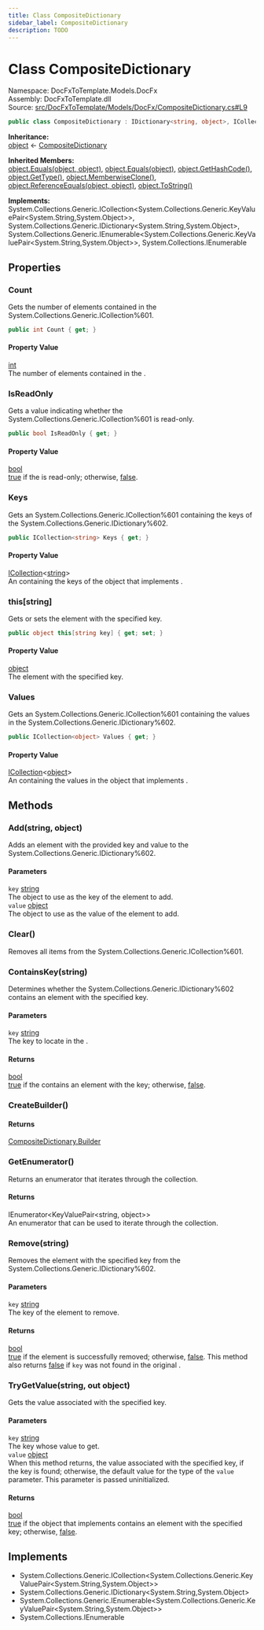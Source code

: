 ```yaml
---
title: Class CompositeDictionary
sidebar_label: CompositeDictionary
description: TODO
---
```


# Class CompositeDictionary
Namespace: DocFxToTemplate.Models.DocFx   
Assembly: DocFxToTemplate.dll  
Source: [src/DocFxToTemplate/Models/DocFx/CompositeDictionary.cs#L9](https://github.com/k-wojcik/DocFxToTemplate/blob/master/src/DocFxToTemplate/Models/DocFx/CompositeDictionary.cs#L9)    
   

```csharp title="src/DocFxToTemplate/Models/DocFx/CompositeDictionary.cs#L9" 
public class CompositeDictionary : IDictionary<string, object>, ICollection<KeyValuePair<string, object>>, IEnumerable<KeyValuePair<string, object>>, IEnumerable
```

**Inheritance:**   
[object](https://learn.microsoft.com/dotnet/api/system.object) &lt;- 
[CompositeDictionary](../DocFxToTemplate.Models.DocFx/CompositeDictionary)   

**Inherited Members:**   
[object.Equals(object, object)](https://learn.microsoft.com/dotnet/api/system.object.equals#system-object-equals(system-object-system-object)), [object.Equals(object)](https://learn.microsoft.com/dotnet/api/system.object.equals#system-object-equals(system-object)), [object.GetHashCode()](https://learn.microsoft.com/dotnet/api/system.object.gethashcode), [object.GetType()](https://learn.microsoft.com/dotnet/api/system.object.gettype), [object.MemberwiseClone()](https://learn.microsoft.com/dotnet/api/system.object.memberwiseclone), [object.ReferenceEquals(object, object)](https://learn.microsoft.com/dotnet/api/system.object.referenceequals), [object.ToString()](https://learn.microsoft.com/dotnet/api/system.object.tostring)   

**Implements:**   
System.Collections.Generic.ICollection\<System.Collections.Generic.KeyValuePair\<System.String,System.Object\>\>, System.Collections.Generic.IDictionary\<System.String,System.Object\>, System.Collections.Generic.IEnumerable\<System.Collections.Generic.KeyValuePair\<System.String,System.Object\>\>, System.Collections.IEnumerable   

## Properties
### Count
Gets the number of elements contained in the System.Collections.Generic.ICollection%601.   
            
```csharp title="src/DocFxToTemplate/Models/DocFx/CompositeDictionary.cs#L55"
public int Count { get; }
```   

#### Property Value
[int](https://learn.microsoft.com/dotnet/api/system.int32)   
The number of elements contained in the <xref href="System.Collections.Generic.ICollection%601" data-throw-if-not-resolved="false"></xref>.   
### IsReadOnly
Gets a value indicating whether the System.Collections.Generic.ICollection%601 is read-only.   
            
```csharp title="src/DocFxToTemplate/Models/DocFx/CompositeDictionary.cs#L57"
public bool IsReadOnly { get; }
```   

#### Property Value
[bool](https://learn.microsoft.com/dotnet/api/system.boolean)   
<a href="https://learn.microsoft.com/dotnet/csharp/language-reference/builtin-types/bool">true</a> if the <xref href="System.Collections.Generic.ICollection%601" data-throw-if-not-resolved="false"></xref> is read-only; otherwise, <a href="https://learn.microsoft.com/dotnet/csharp/language-reference/builtin-types/bool">false</a>.   
### Keys
Gets an System.Collections.Generic.ICollection%601 containing the keys of the System.Collections.Generic.IDictionary%602.   
            
```csharp title="src/DocFxToTemplate/Models/DocFx/CompositeDictionary.cs#L59"
public ICollection<string> Keys { get; }
```   

#### Property Value
[ICollection](https://learn.microsoft.com/dotnet/api/system.collections.generic.icollection-1)&lt;[string](https://learn.microsoft.com/dotnet/api/system.string)&gt;   
An <xref href="System.Collections.Generic.ICollection%601" data-throw-if-not-resolved="false"></xref> containing the keys of the object that implements <xref href="System.Collections.Generic.IDictionary%602" data-throw-if-not-resolved="false"></xref>.   
### this[string]
Gets or sets the element with the specified key.   
            
```csharp title="src/DocFxToTemplate/Models/DocFx/CompositeDictionary.cs#L24"
public object this[string key] { get; set; }
```   

#### Property Value
[object](https://learn.microsoft.com/dotnet/api/system.object)   
The element with the specified key.   
### Values
Gets an System.Collections.Generic.ICollection%601 containing the values in the System.Collections.Generic.IDictionary%602.   
            
```csharp title="src/DocFxToTemplate/Models/DocFx/CompositeDictionary.cs#L61"
public ICollection<object> Values { get; }
```   

#### Property Value
[ICollection](https://learn.microsoft.com/dotnet/api/system.collections.generic.icollection-1)&lt;[object](https://learn.microsoft.com/dotnet/api/system.object)&gt;   
An <xref href="System.Collections.Generic.ICollection%601" data-throw-if-not-resolved="false"></xref> containing the values in the object that implements <xref href="System.Collections.Generic.IDictionary%602" data-throw-if-not-resolved="false"></xref>.   
   

   

## Methods
### Add(string, object)
Adds an element with the provided key and value to the System.Collections.Generic.IDictionary%602.   

#### Parameters
`key` [string](https://learn.microsoft.com/dotnet/api/system.string)   
The object to use as the key of the element to add.   
`value` [object](https://learn.microsoft.com/dotnet/api/system.object)   
The object to use as the value of the element to add.   

### Clear()
Removes all items from the System.Collections.Generic.ICollection%601.   


### ContainsKey(string)
Determines whether the System.Collections.Generic.IDictionary%602 contains an element with the specified key.   

#### Parameters
`key` [string](https://learn.microsoft.com/dotnet/api/system.string)   
The key to locate in the <xref href="System.Collections.Generic.IDictionary%602" data-throw-if-not-resolved="false"></xref>.   
#### Returns
 [bool](https://learn.microsoft.com/dotnet/api/system.boolean)    
<a href="https://learn.microsoft.com/dotnet/csharp/language-reference/builtin-types/bool">true</a> if the <xref href="System.Collections.Generic.IDictionary%602" data-throw-if-not-resolved="false"></xref> contains an element with the key; otherwise, <a href="https://learn.microsoft.com/dotnet/csharp/language-reference/builtin-types/bool">false</a>.   

### CreateBuilder()
   

#### Returns
 [CompositeDictionary.Builder](../DocFxToTemplate.Models.DocFx/CompositeDictionary.Builder)    
   

### GetEnumerator()
Returns an enumerator that iterates through the collection.   

#### Returns
 IEnumerator&lt;KeyValuePair&lt;string, object&gt;&gt;    
An enumerator that can be used to iterate through the collection.   

### Remove(string)
Removes the element with the specified key from the System.Collections.Generic.IDictionary%602.   

#### Parameters
`key` [string](https://learn.microsoft.com/dotnet/api/system.string)   
The key of the element to remove.   
#### Returns
 [bool](https://learn.microsoft.com/dotnet/api/system.boolean)    
<a href="https://learn.microsoft.com/dotnet/csharp/language-reference/builtin-types/bool">true</a> if the element is successfully removed; otherwise, <a href="https://learn.microsoft.com/dotnet/csharp/language-reference/builtin-types/bool">false</a>.  This method also returns <a href="https://learn.microsoft.com/dotnet/csharp/language-reference/builtin-types/bool">false</a> if <code class="paramref">key</code> was not found in the original <xref href="System.Collections.Generic.IDictionary%602" data-throw-if-not-resolved="false"></xref>.   

### TryGetValue(string, out object)
Gets the value associated with the specified key.   

#### Parameters
`key` [string](https://learn.microsoft.com/dotnet/api/system.string)   
The key whose value to get.   
`value` [object](https://learn.microsoft.com/dotnet/api/system.object)   
When this method returns, the value associated with the specified key, if the key is found; otherwise, the default value for the type of the <code class="paramref">value</code> parameter. This parameter is passed uninitialized.   
#### Returns
 [bool](https://learn.microsoft.com/dotnet/api/system.boolean)    
<a href="https://learn.microsoft.com/dotnet/csharp/language-reference/builtin-types/bool">true</a> if the object that implements <xref href="System.Collections.Generic.IDictionary%602" data-throw-if-not-resolved="false"></xref> contains an element with the specified key; otherwise, <a href="https://learn.microsoft.com/dotnet/csharp/language-reference/builtin-types/bool">false</a>.   

   

   

## Implements
* System.Collections.Generic.ICollection\<System.Collections.Generic.KeyValuePair\<System.String,System.Object\>\>
* System.Collections.Generic.IDictionary\<System.String,System.Object\>
* System.Collections.Generic.IEnumerable\<System.Collections.Generic.KeyValuePair\<System.String,System.Object\>\>
* System.Collections.IEnumerable
   

   